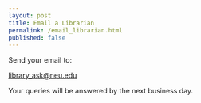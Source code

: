 ```yaml
---
layout: post
title: Email a Librarian
permalink: /email_librarian.html
published: false
---
```


Send your email to:

[library_ask@neu.edu](mailto:library_ask@neu.edu) 

Your queries will be answered by the next business day.